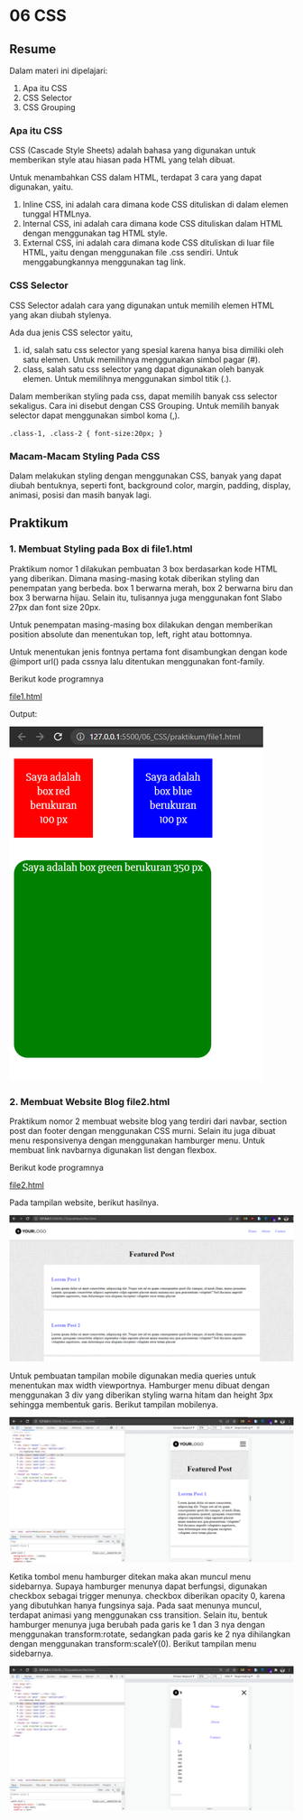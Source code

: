 # 06 CSS

## Resume

Dalam materi ini dipelajari:
1. Apa itu CSS
2. CSS Selector
3. CSS Grouping

### Apa itu CSS

CSS (Cascade Style Sheets) adalah bahasa yang digunakan untuk memberikan style atau hiasan pada HTML yang telah dibuat. 

Untuk menambahkan CSS dalam HTML, terdapat 3 cara yang dapat digunakan, yaitu.
1. Inline CSS, ini adalah cara dimana kode CSS dituliskan di dalam elemen tunggal HTMLnya.
2. Internal CSS, ini adalah cara dimana kode CSS dituliskan dalam HTML dengan menggunakan tag HTML style.
3. External CSS, ini adalah cara dimana kode CSS dituliskan di luar file HTML, yaitu dengan menggunakan file .css sendiri. Untuk menggabungkannya menggunakan tag link.


### CSS Selector

CSS Selector adalah cara yang digunakan untuk memilih elemen HTML yang akan diubah stylenya.

Ada dua jenis CSS selector yaitu,
1. id, salah satu css selector yang spesial karena hanya bisa dimiliki oleh satu elemen. Untuk memilihnya menggunakan simbol pagar (#).
2. class, salah satu css selector yang dapat digunakan oleh banyak elemen. Untuk memilihnya menggunakan simbol titik (.).

Dalam memberikan styling pada css, dapat memilih banyak css selector sekaligus. Cara ini disebut dengan CSS Grouping. Untuk memilih banyak selector dapat menggunakan simbol koma (,).

``
.class-1, .class-2 {
    font-size:20px;
}
``

### Macam-Macam Styling Pada CSS

Dalam melakukan styling dengan menggunakan CSS, banyak yang dapat diubah bentuknya, seperti font, background color, margin, padding, display, animasi, posisi dan masih banyak lagi.

## Praktikum

### 1. Membuat Styling pada Box di file1.html
Praktikum nomor 1 dilakukan pembuatan 3 box berdasarkan kode HTML yang diberikan. Dimana masing-masing kotak diberikan styling dan penempatan yang berbeda. box 1 berwarna merah, box 2 berwarna biru dan box 3 berwarna hijau. Selain itu, tulisannya juga menggunakan font Slabo 27px dan font size 20px.

Untuk penempatan masing-masing box dilakukan dengan memberikan position absolute dan menentukan top, left, right atau bottomnya.
   
Untuk menentukan jenis fontnya pertama font disambungkan dengan kode @import url() pada cssnya lalu ditentukan menggunakan font-family.

Berikut kode programnya 
   
[file1.html](./praktikum/file1.html)
   
Output:
   
![file1.png](./screenshots/file1.png)
   
### 2. Membuat Website Blog file2.html
Praktikum nomor 2 membuat website blog yang terdiri dari navbar, section post dan footer dengan menggunakan CSS murni. Selain itu juga dibuat menu responsivenya dengan menggunakan hamburger menu. Untuk membuat link navbarnya digunakan list dengan flexbox.

Berikut kode programnya 
   
[file2.html](./praktikum/file2.html)
   
Pada tampilan website, berikut hasilnya.
   
![file2-web.png](./screenshots/file2-web.png)

Untuk pembuatan tampilan mobile digunakan media queries untuk menentukan max width viewportnya. Hamburger menu dibuat dengan menggunakan 3 div yang diberikan styling warna hitam dan height 3px sehingga membentuk garis. Berikut tampilan mobilenya.

![file2-mobile.png](./screenshots/file2-mobile.png)

Ketika tombol menu hamburger ditekan maka akan muncul menu sidebarnya. Supaya hamburger menunya dapat berfungsi, digunakan checkbox sebagai trigger menunya. checkbox diberikan opacity 0, karena yang dibutuhkan hanya fungsinya saja. Pada saat menunya muncul, terdapat animasi yang menggunakan css transition. Selain itu, bentuk hamburger menunya juga berubah pada garis ke 1 dan 3 nya dengan menggunakan transform:rotate, sedangkan pada garis ke 2 nya dihilangkan dengan menggunakan transform:scaleY(0). Berikut tampilan menu sidebarnya.

![file2-menubar.png](./screenshots/file2-menubar.png)

